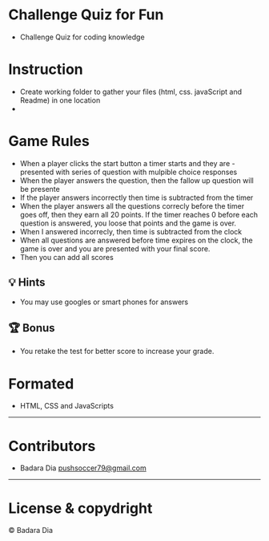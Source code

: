 # Challenge Quiz for Fun

- Challenge Quiz for coding knowledge

# Instruction

- Create working folder to gather your files (html, css. javaScript and Readme) in one location
- 


# Game Rules


- When a player clicks the start button a timer starts and they are -  presented with series of question with mulpible choice responses
- When the player answers the question, then the fallow up question will be presente
- If the player answers incorrectly then time is subtracted from the timer
- When the player answers all the questions correcly before the timer goes off, then they earn all 20 points. If the timer reaches 0 before each question is answered, you loose that points and the game is over.
- When I answered incorrecly, then time is subtracted from the clock
- When all questions are answered before time expires on the clock, the game is over and you are presented with your final score.
- Then you can add all scores

## 💡 Hints

- You may use googles or smart phones for answers

## 🏆 Bonus 

- You retake the test for better score to increase your grade.

# Formated
- HTML, CSS and JavaScripts


--- 

# Contributors

- Badara Dia <pushsoccer79@gmail.com>

---

# License & copydright

 © Badara Dia
